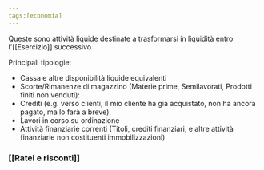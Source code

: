 ```yaml
---
tags:[economia]
---
```

Queste sono attività liquide destinate a trasformarsi in liquidità entro l'[[Esercizio]] successivo

Principali tipologie: 
- Cassa e altre disponibilità liquide equivalenti 
- Scorte/Rimanenze di magazzino (Materie prime, Semilavorati, Prodotti finiti non venduti):
- Crediti (e.g. verso clienti, il mio cliente ha già acquistato, non ha ancora pagato, ma lo farà a breve). 
- Lavori in corso su ordinazione
- Attività finanziarie correnti (Titoli, crediti finanziari, e altre attività finanziarie non costituenti immobilizzazioni) 

### [[Ratei e risconti]]